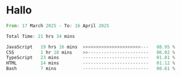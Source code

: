 # Hallo
<!--START_SECTION:waka-->

```rust
From: 17 March 2025 - To: 16 April 2025

Total Time: 21 hrs 34 mins

JavaScript   19 hrs 16 mins  >>>>>>>>>>>>>>>>>>>>>>---   88.95 %
CSS          1 hr 18 mins    >>-----------------------   06.02 %
TypeScript   23 mins         -------------------------   01.81 %
HTML         14 mins         -------------------------   01.12 %
Bash         7 mins          -------------------------   00.61 %
```

<!--END_SECTION:waka-->
